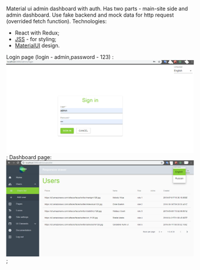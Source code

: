 Material ui admin dashboard with auth. Has two parts - main-site side and admin dashboard.
Use fake backend and mock data for http request (overrided fetch function). 
Technologies:
- React with Redux; 
- [JSS](https://cssinjs.org/?v=v10.0.0-alpha.22) - for styling;
- [ MaterialUI](https://material-ui.com/) design.

Login page (login - admin,password - 123) :
![muiAdmin-login](https://github.com/antonBogomil/admin-mui/blob/master/public/screen-login.png);
Dashboard page:
![muiAdmin](https://github.com/antonBogomil/admin-mui/blob/master/public/screen-dashboard.png);



